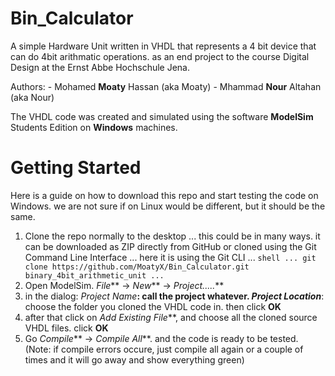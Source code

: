 # Bin_Calculator

A simple Hardware Unit written in VHDL that represents a 4 bit device that can do 4bit arithmatic operations.
as an end project to the course Digital Design at the Ernst Abbe Hochschule Jena.


Authors:
    - Mohamed **Moaty** Hassan (aka Moaty)
    - Mhammad **Nour** Altahan (aka Nour)

The VHDL code was created and simulated using the software **ModelSim** Students Edition on **Windows** machines.

# Getting Started

Here is a guide on how to download this repo and start testing the code on Windows. we are not sure if on Linux would be different, but it should be the same.

1. Clone the repo normally to the desktop
    ... this could be in many ways. it can be downloaded as ZIP directly from GitHub or cloned using the Git Command Line Interface
    ... here it is using the Git CLI
    ... ```shell
    ... git clone https://github.com/MoatyX/Bin_Calculator.git binary_4bit_arithmetic_unit
    ... ```
2. Open ModelSim. _File_** -> _New_** -> _Project....._**
3. in the dialog: _Project Name_**: call the project whatever. _Project Location_**: choose the folder you cloned the VHDL code in. then click **OK**
4. after that click on _Add Existing File_**, and choose all the cloned source VHDL files. click **OK**
4. Go _Compile_** -> _Compile All_**. and the code is ready to be tested. (Note: if compile errors occure, just compile all again or a couple of times and it will go away and show everything green)

